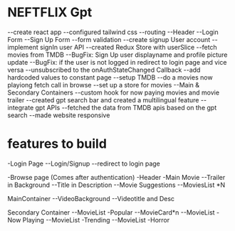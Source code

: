 # NEFTFLIX Gpt
--create react app
--configured tailwind css
--routing
--Header
--Login Form
--Sign Up Form
--form validation
--create signup User account
--implement signIn user API
--created Redux Store with userSlice
--fetch movies from TMDB
--BugFix: Sign Up user displayname and profile picture update
--BugFix: if the user is not logged in redirect to login page and vice versa
--unsubscribed to the onAuthStateChanged   Callback
--add hardcoded values to constant page
--setup TMDB 
--do a movies now playiong fetch call in browse
--set up a store for movies
--Main & Secondary Containers
--custom hook for now paying movies and movie trailer 
--created gpt search bar and created a multilingual feature
--integrate gpt APIs
--fetched the data from TMDB apis based on  the gpt search
--made website responsive

# features to build
-Login Page
    --Login/Signup
    --redirect to login page

-Browse page (Comes after authentication)
    -Header
    -Main Movie
         --Trailer in Background
         --Title in Description
         --Movie Suggestions
                --MoviesList *N

 MainContainer
          --VideoBackground
          --Videotitle and Desc

          
 Secondary Container
     --MovieList -Popular
      --MovieCard*n
    --MovieList -Now Playing
    --MovieList -Trending
    --MovieList -Horror